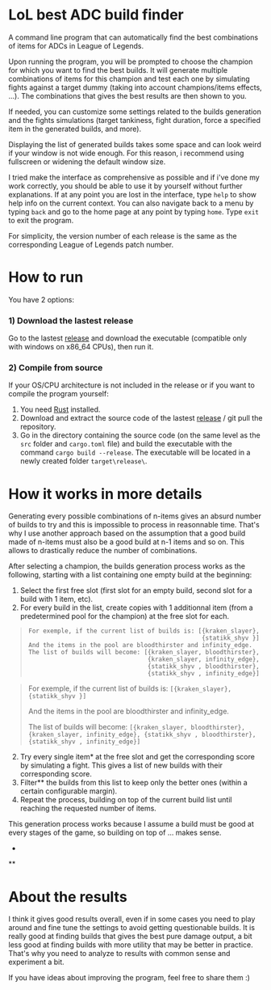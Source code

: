 # LoL best ADC build finder
A command line program that can automatically find the best combinations of items for ADCs in League of Legends.

Upon running the program, you will be prompted to choose the champion for which you want to find the best builds. It will generate multiple combinations of items for this champion and test each one by simulating fights against a target dummy (taking into account champions/items effects, ...). The combinations that gives the best results are then shown to you.

If needed, you can customize some settings related to the builds generation and the fights simulations (target tankiness, fight duration, force a specified item in the generated builds, and more).

Displaying the list of generated builds takes some space and can look weird if your window is not wide enough. For this reason, i recommend using fullscreen or widening the default window size.

I tried make the interface as comprehensive as possible and if i've done my work correctly, you should be able to use it by yourself without further explanations. If at any point you are lost in the interface, type `help` to show help info on the current context. You can also navigate back to a menu by typing `back` and go to the home page at any point by typing `home`. Type `exit` to exit the program.

For simplicity, the version number of each release is the same as the corresponding League of Legends patch number.

# How to run
You have 2 options:

### 1) Download the lastest release
Go to the lastest [release](https://github.com/trimix3d/lol_best_adc_build_finder/releases) and download the executable (compatible only with windows on x86_64 CPUs), then run it.

### 2) Compile from source
If your OS/CPU architecture is not included in the release or if you want to compile the program yourself:
1. You need [Rust](https://www.rust-lang.org/tools/install) installed.
2. Download and extract the source code of the lastest [release](https://github.com/trimix3d/lol_best_adc_build_finder/releases) / git pull the repository.
3. Go in the directory containing the source code (on the same level as the `src` folder and `cargo.toml` file) and build the executable with the command ```cargo build --release```. The executable will be located in a newly created folder `target\release\`.

# How it works in more details
Generating every possible combinations of n-items gives an absurd number of builds to try and this is impossible to process in reasonnable time. That's why I use another approach based on the assumption that a good build made of n-items must also be a good build at n-1 items and so on. This allows to drastically reduce the number of combinations.

After selecting a champion, the builds generation process works as the following, starting with a list containing one empty build at the beginning:
1. Select the first free slot (first slot for an empty build, second slot for a build with 1 item, etc).
2. For every build in the list, create copies with 1 additionnal item (from a predetermined pool for the champion) at the free slot for each.
> ```
> For exemple, if the current list of builds is: [{kraken_slayer},
>                                                 {statikk_shyv }]
> And the items in the pool are bloodthirster and infinity_edge.
> The list of builds will become: [{kraken_slayer, bloodthirster},
>                                  {kraken_slayer, infinity_edge},
>                                  {statikk_shyv , bloodthirster},
>                                  {statikk_shyv , infinity_edge}]
> ```

> For exemple, if the current list of builds is: ```[{kraken_slayer},
>                                                 {statikk_shyv }]```
>
> And the items in the pool are bloodthirster and infinity_edge.
>
> The list of builds will become: ```[{kraken_slayer, bloodthirster},
>                                  {kraken_slayer, infinity_edge},
>                                  {statikk_shyv , bloodthirster},
>                                  {statikk_shyv , infinity_edge}]```

2. Try every single item* at the free slot and get the corresponding score by simulating a fight. This gives a list of new builds with their corresponding score.
3. Filter** the builds from this list to keep only the better ones (within a certain configurable margin).
4. Repeat the process, building on top of the current build list until reaching the requested number of items.

This generation process works because I assume a build must be good at every stages of the game, so building on top of ... makes sense.

*
**

# About the results
I think it gives good results overall, even if in some cases you need to play around and fine tune the settings to avoid getting questionable builds.
It is really good at finding builds that gives the best pure damage output, a bit less good at finding builds with more utility that may be better in practice. That's why you need to analyze to results with common sense and experiment a bit.

If you have ideas about improving the program, feel free to share them :)